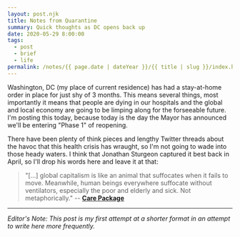 ```yaml
---
layout: post.njk
title: Notes from Quarantine
summary: Quick thoughts as DC opens back up
date: 2020-05-29 8:00:00
tags:
  - post
  - brief
  - life
permalink: /notes/{{ page.date | dateYear }}/{{ title | slug }}/index.html
---
```


Washington, DC (my place of current residence) has had a stay-at-home order in place for just shy of 3 months. This means several things, most importantly it means that people are dying in our hospitals and the global and local economy are going to be limping along for the forseeable future. I'm posting this today, because today is the day the Mayor has announced we'll be entering "Phase 1" of reopening.

There have been plenty of think pieces and lengthy Twitter threads about the havoc that this health crisis has wraught, so I'm not going to wade into those heady waters. I think that Jonathan Sturgeon captured it best back in April, so I'll drop his words here and leave it at that: 

> "[...] global capitalism is like an animal that suffocates when it fails to move. Meanwhile, human beings everywhere suffocate without ventilators, especially the poor and elderly and sick. Not metaphorically."
  -- [**Care Package**](https://thebaffler.com/intros-and-manifestos/care-package-sturgeon)

---
_Editor's Note: This post is my first attempt at a shorter format in an attempt to write here more frequently._